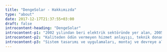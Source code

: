 ```yaml
---
title: "DengeSolar - Hakkımızda"
type: "about"
date: 2017-12-17T21:37:55+03:00
draft: false
introcontent-heading: "DengeSolar"
introcontent-p1: "2002 yılından beri elektrik sektöründe yer alan, 2005 yılından itibaren yenilenebilir enerji alanında faaliyet gösteren DengeSolar, küçük, orta ve büyük ölçekli çatılardan, farklı tipte arazilere kadar güneş enerji sistemleri kurulumu yapan uzman kadroya sahip bir enerji şirketidir."
introcontent-p2: "Kaliteden ödün vermeyen hizmet anlayışı, teknik donanımı ile güneş enerjisi santralleri için, fizibilite çalışması yaparak, mühendislik hizmetinin yanı sıra materyal ve ekipman tedarikinde bulunmaktadır."
introcontent-p3: "Sistem tasarımı ve uygulamaları, montaj ve devreye alma hizmetleri ile anahtar teslimi santral kurulumu yapmaktadır."
---
```

